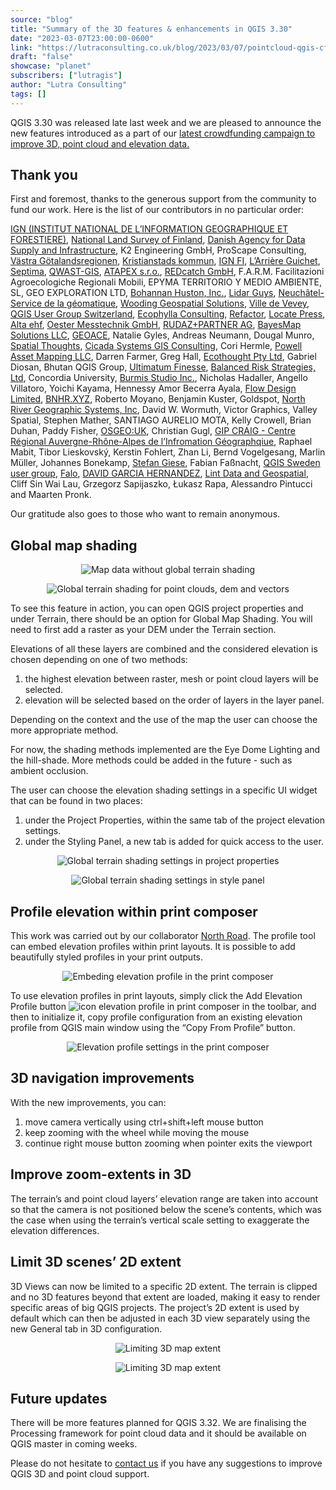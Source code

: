 ```yaml
---
source: "blog"
title: "Summary of the 3D features & enhancements in QGIS 3.30"
date: "2023-03-07T23:00:00-0600"
link: "https://lutraconsulting.co.uk/blog/2023/03/07/pointcloud-qgis-cf3-update1/"
draft: "false"
showcase: "planet"
subscribers: ["lutragis"]
author: "Lutra Consulting"
tags: []
---
```


<p>QGIS 3.30 was released late last week and we are pleased to announce the new features introduced as a part of our <a href="https://www.lutraconsulting.co.uk/crowdfunding/pointcloud-processing-qgis/">latest crowdfunding campaign to improve 3D, point cloud and elevation data.</a></p>

<h2 id="thank-you">Thank you</h2>

<p>First and foremost, thanks to the generous support from the community to fund our work. Here is the list of our contributors in no particular order:</p>

<p><a href="https://ign.fr/">IGN (INSTITUT NATIONAL DE L’INFORMATION GEOGRAPHIQUE ET FORESTIERE)</a>, <a href="https://www.maanmittauslaitos.fi/en">National Land Survey of Finland</a>, <a href="https://sdfi.dk">Danish Agency for Data Supply and Infrastructure</a>, K2 Engineering GmbH, ProScape Consulting, <a href="https://www.vgregion.se/">Västra Götalandsregionen</a>, <a href="http://www.kristianstad.se">Kristianstads kommun</a>, <a href="http://www.ignfi.com">IGN FI</a>, <a href="https://larriereguichet.fr/">L’Arrière Guichet</a>, <a href="https://septima.dk/">Septima</a>, <a href="https://www.qwast-gis.com/">QWAST-GIS</a>, <a href="https://www.lutraconsulting.co.uk/blog/categories/qgis/www.atapex.sk">ATAPEX s.r.o.</a>, <a href="http://www.redcatch.at">REDcatch GmbH</a>, F.A.R.M. Facilitazioni Agroecologiche Regionali Mobili, EPYMA TERRITORIO Y MEDIO AMBIENTE, SL, GEO EXPLORATION LTD, <a href="http://www.bhinc.com">Bohannan Huston, Inc.</a>, <a href="http://www.lidarguys.com">Lidar Guys</a>, <a href="https://www.ne.ch/Pages/accueil.aspx">Neuchâtel- Service de la géomatique</a>, <a href="https://wgsair.com/">Wooding Geospatial Solutions</a>, <a href="https://www.vevey.ch/">Ville de Vevey</a>, <a href="http://qgis.ch">QGIS User Group Switzerland</a>, <a href="https://www.ecophylla.ca/">Ecophylla Consulting</a>, <a href="https://refactor.com.au">Refactor</a>, <a href="https://locatepress.com/">Locate Press</a>, <a href="https://www.alta.is/">Alta ehf</a>, <a href="https://messtechnik.ch/">Oester Messtechnik GmbH</a>, <a href="https://www.rudaz.ch/index.php/en/">RUDAZ+PARTNER AG</a>, <a href="http://bayesmap.com/">BayesMap Solutions LLC</a>, <a href="https://geoace.net">GEOACE</a>, Natalie Gyles, Andreas Neumann, Dougal Munro, <a href="https://spatialthoughts.com/">Spatial Thoughts</a>, <a href="https://cicadagis.com/">Cicada Systems GIS Consulting</a>, Cori Hermle, <a href="https://powellmapping.com/">Powell Asset Mapping LLC</a>, Darren Farmer, Greg Hall, <a href="http://www.ecothought.com">Ecothought Pty Ltd</a>, Gabriel Diosan, Bhutan QGIS Group, <a href="https://www.ultimatumfinesse.co.bw/">Ultimatum Finesse</a>, <a href="http://www.balrisk.com/">Balanced Risk Strategies, Ltd</a>, Concordia University, <a href="https://burmis.ca/">Burmis Studio Inc.</a>, Nicholas Hadaller, Angello Villatoro, Yoichi Kayama, Hennessy Amor Becerra Ayala, <a href="http://flowdesign.co.nz/">Flow Design Limited</a>, <a href="https://bnhr.xyz">BNHR.XYZ</a>, Roberto Moyano, Benjamin Kuster, Goldspot, <a href="https://www.northrivergeographic.com/">North River Geographic Systems, Inc</a>, David W. Wormuth, Victor Graphics, Valley Spatial, Stephen Mather, SANTIAGO AURELIO MOTA, Kelly Crowell, Brian Duhan, Paddy Fisher, <a href="https://uk.osgeo.org/">OSGEO:UK</a>, Christian Gugl, <a href="https://www.craig.fr/">GIP CRAIG - Centre Régional Auvergne-Rhône-Alpes de l’Infromation Géographqiue</a>, Raphael Mabit, Tibor Lieskovský, Kerstin Fohlert, Zhan Li, Bernd Vogelgesang, Marlin Müller, Johannes Bonekamp, <a href="http://eurojams-last-exit.blogspot.com/">Stefan Giese</a>, Fabian Faßnacht, <a href="https://www.qgis.se/">QGIS Sweden user group</a>, <a href="http://www.falo.se">Falo</a>, <a href="https://genal.es/">DAVID GARCIA HERNANDEZ</a>, <a href="http://www.lintgeospatial.ie">Lint Data and Geospatial</a>, Cliff Sin Wai Lau, Grzegorz Sapijaszko, Łukasz Rapa, Alessandro Pintucci and Maarten Pronk.</p>

<p>Our gratitude also goes to those who want to remain anonymous.</p>

<h2 id="global-map-shading">Global map shading</h2>

<center>
  <p><img alt="Map data without global terrain shading" src="https://lutraconsulting.co.uk/img/posts/pc3_update1_gtr1.png" title="Map data without global terrain shading" /></p>
</center>

<center>
  <p><img alt="Global terrain shading for point clouds, dem and vectors" src="https://lutraconsulting.co.uk/img/posts/pc3_update1_gtr2.png" title="Global terrain shading for point clouds, dem and vectors" /></p>
</center>

<p>To see this feature in action, you can open QGIS project properties and under Terrain, there should be an option for Global Map Shading. You will need to first add a raster as your DEM under the Terrain section.</p>

<p>Elevations of all these layers are combined and the considered elevation is chosen depending on one of two methods:</p>
<ol>
  <li>the highest elevation between raster, mesh or point cloud layers will be selected.</li>
  <li>elevation will be selected based on the order of layers in the layer panel.</li>
</ol>

<p>Depending on the context and the use of the map the user can choose the more appropriate method.</p>

<p>For now, the shading methods implemented are the Eye Dome Lighting and the hill-shade. More methods could be added in the future - such as ambient occlusion.</p>

<p>The user can choose the elevation shading settings in a specific UI widget that can be found in two places:</p>

<ol>
  <li>under the Project Properties, within the same tab of the project elevation settings.</li>
  <li>under the Styling Panel, a new tab is added for quick access to the user.</li>
</ol>

<center>
  <p><img alt="Global terrain shading settings in project properties" src="https://lutraconsulting.co.uk/img/posts/pc3_update1_gtr3.png" title="Global terrain shading settings in project properties" /></p>
</center>

<center>
  <p><img alt="Global terrain shading settings in style panel" src="https://lutraconsulting.co.uk/img/posts/pc3_update1_gtr4.png" title="Global terrain shading settings in style panel" /></p>
</center>

<h2 id="profile-elevation-within-print-composer">Profile elevation within print composer</h2>

<p>This work was carried out by our collaborator <a href="https://north-road.com/">North Road</a>. The profile tool can embed elevation profiles within print layouts. It is possible to add beautifully styled profiles in your print outputs.</p>

<center>
  <p><img alt="Embeding elevation profile in the print composer" src="https://lutraconsulting.co.uk/img/posts/pc3_update1_profile.png" title="Embeding elevation profile in the print composer" /></p>
</center>

<p>To use elevation profiles in print layouts, simply click the  Add Elevation Profile button <img alt="icon elevation profile in print composer" src="https://lutraconsulting.co.uk/img/posts/pc3_update1_profile_icon.png" title="icon elevation profile in print composer" /> in the toolbar, and then to initialize it, copy profile configuration from an existing elevation profile from QGIS main window using the “Copy From Profile” button.</p>

<center>
  <p><img alt="Elevation profile settings in the print composer" src="https://lutraconsulting.co.uk/img/posts/pc3_update1_profile_pc_settings.png" title="Elevation profile settings in the print composer" /></p>
</center>

<h2 id="3d-navigation-improvements">3D navigation improvements</h2>

<p>With the new improvements, you can:</p>
<ol>
  <li>move camera vertically using ctrl+shift+left mouse button</li>
  <li>keep zooming with the wheel while moving the mouse</li>
  <li>continue right mouse button zooming when pointer exits the viewport</li>
</ol>

<h2 id="improve-zoom-extents-in-3d">Improve zoom-extents in 3D</h2>

<p>The terrain’s and point cloud layers’ elevation range are taken into account so that the camera is not positioned below the scene’s contents, which was the case when using the terrain’s vertical scale setting to exaggerate the elevation differences.</p>

<h2 id="limit-3d-scenes-2d-extent">Limit 3D scenes’ 2D extent</h2>
<p>3D Views can now be limited to a specific 2D extent. The terrain is clipped and no 3D features beyond that extent are loaded, making it easy to render specific areas of big QGIS projects. The project’s 2D extent is used by default which can then be adjusted in each 3D view separately using the new General tab in 3D configuration.</p>

<center>
  <p><img alt="Limiting 3D map extent" src="https://lutraconsulting.co.uk/img/posts/pc3_update1_3d_extent_clip_inaction.gif" title="Limiting 3D map extent" /></p>
</center>

<center>
  <p><img alt="Limiting 3D map extent" src="https://lutraconsulting.co.uk/img/posts/pc3_update1_3d_extent_clip1.png" title="Limiting 3D map extent" /></p>
</center>

<h2 id="future-updates">Future updates</h2>
<p>There will be more features planned for QGIS 3.32. We are finalising the Processing framework for point cloud data and it should be available on QGIS master in coming weeks.</p>

<p>Please do not hesitate to <a href="mailto:info@lutraconsulting.co.uk">contact us</a> if you have any suggestions to improve QGIS 3D and point cloud support.</p>
